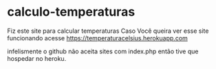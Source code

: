 # calculo-temperaturas
Fiz este site para calcular temperaturas
Caso Você queira ver esse site funcionando acesse https://temperaturacelsius.herokuapp.com 

infelismente o github não aceita sites com index.php então tive que hospedar no heroku.
